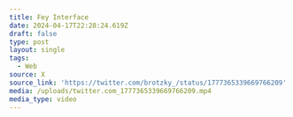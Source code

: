 ```yaml
---
title: Fey Interface
date: 2024-04-17T22:28:24.619Z
draft: false
type: post
layout: single
tags:
  - Web
source: X
source_link: 'https://twitter.com/brotzky_/status/1777365339669766209'
media: /uploads/twitter.com_1777365339669766209.mp4
media_type: video
---
```


